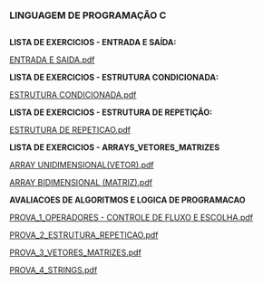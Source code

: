 
### LINGUAGEM DE PROGRAMAÇÃO C

<h2></h2>

**LISTA DE EXERCICIOS - ENTRADA E SAÍDA:**


[ENTRADA E SAIDA.pdf](https://github.com/kessiacz/programsC/files/14675651/ENTRADA.E.SAIDA.pdf)


**LISTA DE EXERCICIOS - ESTRUTURA CONDICIONADA:**

[ESTRUTURA CONDICIONADA.pdf](https://github.com/kessiacz/programsC/files/14675652/ESTRUTURA.CONDICIONADA.pdf)


**LISTA DE EXERCICIOS - ESTRUTURA DE REPETIÇÃO:**

[ESTRUTURA DE REPETICAO.pdf](https://github.com/user-attachments/files/17653018/ESTRUTURA.DE.REPETICAO.pdf)


**LISTA DE EXERCICIOS - ARRAYS_VETORES_MATRIZES**

[ARRAY UNIDIMENSIONAL(VETOR).pdf](https://github.com/user-attachments/files/17653043/ARRAY.UNIDIMENSIONAL.VETOR.pdf)

[ARRAY BIDIMENSIONAL (MATRIZ).pdf](https://github.com/user-attachments/files/17653050/ARRAY.BIDIMENSIONAL.MATRIZ.pdf)


**AVALIACOES DE ALGORITMOS E LOGICA DE PROGRAMACAO**

[PROVA_1_OPERADORES - CONTROLE DE FLUXO E ESCOLHA.pdf](https://github.com/user-attachments/files/17653693/PROVA_1_OPERADORES.-.CONTROLE.DE.FLUXO.E.ESCOLHA.pdf)

[PROVA_2_ESTRUTURA_REPETICAO.pdf](https://github.com/user-attachments/files/17653695/PROVA_2_ESTRUTURA_REPETICAO.pdf)

[PROVA_3_VETORES_MATRIZES.pdf](https://github.com/user-attachments/files/17653699/PROVA_3_VETORES_MATRIZES.pdf)

[PROVA_4_STRINGS.pdf](https://github.com/user-attachments/files/17653701/PROVA_4_STRINGS.pdf)
